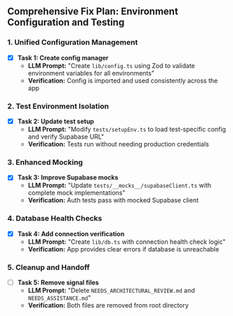 ## Comprehensive Fix Plan: Environment Configuration and Testing

### 1. Unified Configuration Management
- [x] **Task 1: Create config manager**
  - **LLM Prompt:** "Create `lib/config.ts` using Zod to validate environment variables for all environments"
  - **Verification:** Config is imported and used consistently across the app

### 2. Test Environment Isolation
- [x] **Task 2: Update test setup**
  - **LLM Prompt:** "Modify `tests/setupEnv.ts` to load test-specific config and verify Supabase URL"
  - **Verification:** Tests run without needing production credentials

### 3. Enhanced Mocking
- [x] **Task 3: Improve Supabase mocks**
  - **LLM Prompt:** "Update `tests/__mocks__/supabaseClient.ts` with complete mock implementations"
  - **Verification:** Auth tests pass with mocked Supabase client

### 4. Database Health Checks
- [x] **Task 4: Add connection verification**
  - **LLM Prompt:** "Create `lib/db.ts` with connection health check logic"
  - **Verification:** App provides clear errors if database is unreachable

### 5. Cleanup and Handoff
- [ ] **Task 5: Remove signal files**
  - **LLM Prompt:** "Delete `NEEDS_ARCHITECTURAL_REVIEW.md` and `NEEDS_ASSISTANCE.md`"
  - **Verification:** Both files are removed from root directory